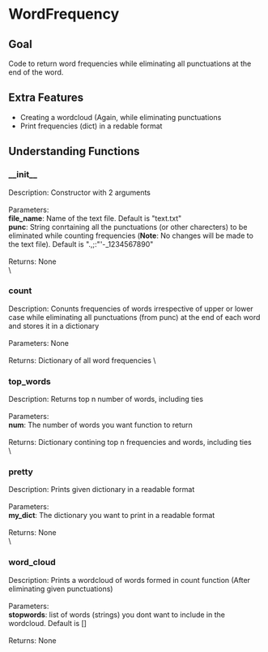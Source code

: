 # WordFrequency

## Goal
Code to return word frequencies while eliminating all punctuations at the end of the word.

## Extra Features
- Creating a wordcloud (Again, while eliminating punctuations
- Print frequencies (dict) in a redable format

## Understanding Functions
### \_\_init\_\_
Description: Constructor with 2 arguments\
\
Parameters:\
**file_name**: Name of the text file. Default is "text.txt"\
**punc**: String conrtaining all the punctuations (or other charecters) to be eliminated while counting frequencies (**Note**: No changes will be made to the text file). Default is ".,;:\"\'-_1234567890"\
\
Returns: None\
\
### count
Description: Conunts frequencies of words irrespective of upper or lower case while eliminating all punctuations (from punc) at the end of each word and stores it in a dictionary\
\
Parameters: None\
\
Returns: Dictionary of all word frequencies
\
### top_words
Description: Returns top n number of words, including ties\
\
Parameters:\
**num**: The number of words you want function to return\
\
Returns: Dictionary contining top n frequencies and words, including ties\
\
### pretty
Description: Prints given dictionary in a readable format\
\
Parameters:\
**my_dict**: The dictionary you want to print in a readable format\
\
Returns: None\
\
### word_cloud
Description: Prints a wordcloud of words formed in count function (After eliminating given punctuations)\
\
Parameters:\
**stopwords**: list of words (strings) you dont want to include in the wordcloud. Default is []\
\
Returns: None
